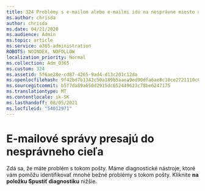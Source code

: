 ```yaml
---
title: 324 Problémy s e-mailom alebo e-mailmi idú na nesprávne miesto určenia
ms.author: chrisda
author: chrisda
ms.date: 04/21/2020
ms.audience: Admin
ms.topic: article
ms.service: o365-administration
ROBOTS: NOINDEX, NOFOLLOW
localization_priority: Normal
ms.collection: Adm_O365
ms.custom: 324
ms.assetid: 5f6ae28e-cd87-4265-9ad4-d13c201c12da
ms.openlocfilehash: 9f42bd7b1342c50a189b5aaea9ed90dfa6ae8c10ce2721110c69d636de0f6181
ms.sourcegitcommit: b5f7da89a650d2915dc652449623c78be6247175
ms.translationtype: MT
ms.contentlocale: sk-SK
ms.lasthandoff: 08/05/2021
ms.locfileid: "54012971"
---
```

# <a name="email-messages-are-going-to-the-wrong-destination"></a>E-mailové správy presajú do nesprávneho cieľa

Zdá sa, že máte problém s tokom pošty. Máme diagnostické nástroje, ktoré vám pomôžu identifikovať mnohé bežné problémy s tokom pošty. Kliknite **na položku Spustiť diagnostiku** nižšie.

